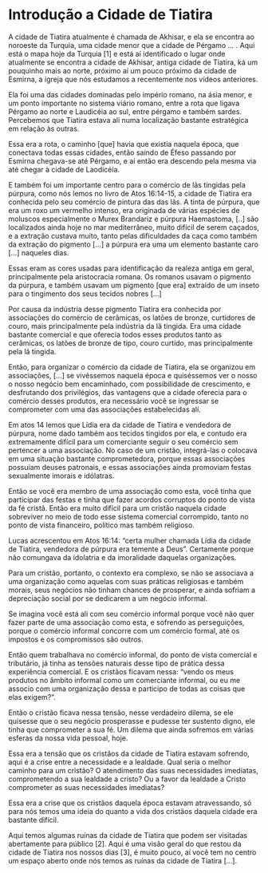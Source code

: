 # Introdução a Cidade de Tiatira

A cidade de Tiatira atualmente é chamada de Akhisar, e ela se encontra ao noroeste da Turquia, uma cidade menor que a cidade de Pérgamo … . Aqui está o mapa hoje da Turquia [1] e está aí identificado o lugar onde atualmente se encontra a cidade de Akhisar, antiga cidade de Tiatira, ká um pouquinho mais ao norte, próximo aí um pouco próximo da cidade de Esmirna, a igreja que nós estudamos a recentemente nos vídeos anteriores.

Ela foi uma das cidades dominadas pelo império romano, na ásia menor, e um ponto importante no sistema viário romano, entre a rota que ligava Pérgamo ao norte e Laudicéia ao sul, entre pérgamo e também sardes. Percebemos que Tiatira estava ali numa localização bastante estratégica em relação às outras. 

Essa era a rota, o caminho [que] havia que existia naquela época, que conectava todas essas cidades, então saindo de Éfeso passando por Esmirna chegava-se até Pérgamo, e aí então era descendo pela mesma via até chegar à cidade de Laodicéia.

E também foi um importante centro para o comércio de lãs tingidas pela púrpura, como nós lemos no livro de Atos 16:14-15, a cidade de Tiatira era conhecida pelo seu comércio de pintura das das lãs. A tinta de púrpura, que era um roxo um vermelho intenso, era originada de várias espécies de moluscos especialmente o Murex Brandariz e púrpura Haemastoma, [..] são localizados ainda hoje no mar mediterrâneo, muito difícil de serem caçados, e a extração custava muito, tanto pelas dificuldades da caça como também da extração do pigmento [...] a púrpura era uma um elemento bastante caro [...] naqueles dias.

Essas eram as cores usadas para identificação da realeza antiga em geral, principalmente pela aristocracia romana. Os romanos usavam o pigmento da púrpura, e também usavam um pigmento [que era] extraído de um inseto para o tingimento dos seus tecidos nobres [...]

Por causa da indústria desse pigmento Tiatira era conhecida por associações do comércio de cerâmicas, os latões de bronze, curtidores de couro, mais principalmente pela indústria da lã tingida. Era uma cidade bastante comercial e que oferecia todos esses produtos tanto as cerâmicas, os latões de bronze de tipo, couro curtido, mas principalmente pela lã tingida. 

Então, para organizar o comércio da cidade de Tiatira, ela se organizou em associações, [...] se vivêssemos naquela época e quiséssemos ver o nosso o nosso negócio bem encaminhado, com possibilidade de crescimento, e desfrutando dos privilégios, das vantagens que a cidade oferecia para o comércio desses produtos, era necessário você se ingressar se comprometer com uma das associações estabelecidas alí. 

Em atos 14 lemos que Lídia era da cidade de Tiatira e vendedora de púrpura, nome dado também aos tecidos tingidos por ela, e contudo era extremamente difícil para um comerciante seguir o seu comércio sem pertencer a uma associação. No caso de um cristão, integrá-las o colocava em uma situação bastante comprometedora, porque essas associações possuíam deuses patronais, e essas associações ainda promoviam festas sexualmente imorais e idólatras. 

Então se você era membro de uma associação como esta, você tinha que participar das festas e tinha que fazer acordos corruptos do ponto de vista da fé cristã. Então era muito difícil para um cristão naquela cidade sobreviver no meio de todo esse sistema comercial corrompido, tanto no ponto de vista financeiro, político mas também religioso.

Lucas acrescentou em Atos 16:14: “certa mulher chamada Lídia da cidade de Tiatira, vendedora de púrpura era temente a Deus”. Certamente porque não comungava da idolatria e da imoralidade daquelas organizações.

Para um cristão, portanto, o contexto era complexo, se não se associava a uma organização como aquelas com suas práticas religiosas e também morais, seus negócios não tinham chances de prosperar, e ainda sofriam a depreciação social por se dedicarem a um negócio informal. 

Se imagina você está ali com seu comércio informal porque você não quer fazer parte de uma associação como esta, e sofrendo as perseguições, porque o comércio informal concorre com um comércio formal, até os impostos e os compromissos são outros. 

Então quem trabalhava no comércio informal, do ponto de vista comercial e tributário, já tinha as tensões naturais desse tipo de prática dessa experiência comercial. E os cristãos ficavam nessa: “vendo os meus produtos no âmbito informal como um comerciante informal, ou eu me associo com uma organização dessa e participo de todas as coisas que elas exigem?”.

Então o cristão ficava nessa tensão, nesse verdadeiro dilema, se ele quisesse que o seu negócio prosperasse e pudesse ter sustento digno, ele tinha que comprometer a sua fé. Um dilema que ainda sofremos em várias esferas da nossa vida pessoal, hoje. 

Essa era a tensão que os cristãos da cidade de Tiatira estavam sofrendo, aqui é a crise entre a necessidade e a lealdade. Qual seria o melhor caminho para um cristão? O atendimento das suas necessidades imediatas, comprometendo a sua lealdade a cristo? Ou a favor da lealdade a Cristo comprometer as suas necessidades imediatas?

Essa era a crise que os cristãos daquela época estavam atravessando, só para nós temos uma ideia do quanto a vida dos cristãos daquela cidade era bastante difícil. 

Aqui temos algumas ruínas da cidade de Tiatira que podem ser visitadas abertamente para público [2]. Aqui é uma visão geral do que restou da cidade de Tiatira nos nossos dias [3], é muito pouco, aí você tem no centro um espaço aberto onde nós temos as ruínas da cidade de Tiatira [...].